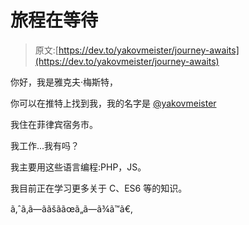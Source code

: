 # 旅程在等待

> 原文:[https://dev.to/yakovmeister/journey-awaits](https://dev.to/yakovmeister/journey-awaits)

你好，我是雅克夫·梅斯特，

你可以在推特上找到我，我的名字是 [@yakovmeister](https://twitter.com/yakovmeister)

我住在菲律宾宿务市。

我工作...我有吗？

我主要用这些语言编程:PHP，JS。

我目前正在学习更多关于 C、ES6 等的知识。

ã‚ˆã‚ã—ããšã­ãœã„ã—ã¾ã™ã€‚